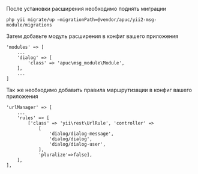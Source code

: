 После установки расширения необходимо поднять миграции
```
php yii migrate/up —migrationPath=@vendor/apuc/yii2-msg-module/migrations
```
Затем добавьте модуль расширения в конфиг вашего приложения
```
'modules' => [
    ...
    'dialog' => [
        'class' => 'apuc\msg_module\Module',
    ],
    ...
]
```

Так же необходимо добавить правила маршрутизации в конфиг вашего приложения
```$xslt
'urlManager' => [
    ...
    'rules' => [
        ['class' => 'yii\rest\UrlRule', 'controller' =>
            [
                'dialog/dialog-message',
                'dialog/dialog',
                'dialog/dialog-user',
            ],
            'pluralize'=>false],
    ],
],
```